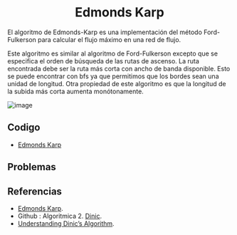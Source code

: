 <h1 align="center"> Edmonds Karp </h1>

El algoritmo de Edmonds-Karp es una implementación del método Ford-Fulkerson para calcular el flujo máximo en una red de flujo.

Este algoritmo es similar al algoritmo de Ford-Fulkerson excepto que se especifica el orden de búsqueda de las rutas de ascenso. La ruta encontrada debe ser la ruta más corta con ancho de banda disponible. Esto se puede encontrar con bfs ya que permitimos que los bordes sean una unidad de longitud. Otra propiedad de este algoritmo es que la longitud de la subida más corta aumenta monótonamente.


![image](https://user-images.githubusercontent.com/97768733/199864614-a0e7a7f0-fbd6-45a8-be7a-7c7e41e8f80f.png)


## Codigo

* [Edmonds Karp](https://github.com/HugoAlejandro2002/Algoritmos-y-Estructuras-de-Datos/blob/main/Algoritmos/Teoria%20de%20Grafos/Dinic/dinic.cpp)

## Problemas

## Referencias 

* [Edmonds Karp](https://en.wikipedia.org/wiki/Edmonds%E2%80%93Karp_algorithm).  
* Github : Algoritmica 2. [Dinic](https://github.com/PaulLandaeta/algoritmica2/tree/master/contenido/Teoria%20de%20Grafos/Dinic).
* [Understanding Dinic’s Algorithm](https://medium.com/smucs/understanding-dinics-algorithm-ebf892e66227).
